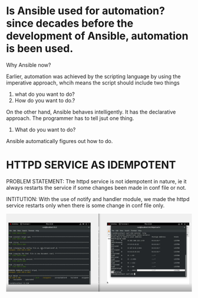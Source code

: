 # Is Ansible used for automation? since decades before the development of Ansible, automation is been used.
Why Ansible now?

Earlier, automation was achieved by the scripting language by using the imperative approach, whcih means the script should include two things
1. what do you want to do?
2. How do you want to do.?

On the other hand, Ansible behaves intelligently. It has the declarative approach. The programmer has to tell jsut one thing.
1. What do you want to do?

Ansible automatically figures out how to do.






# HTTPD SERVICE AS IDEMPOTENT


PROBLEM STATEMENT:
The httpd service is not idempotent in nature, ie it always restarts the service if some changes been made in conf file or not.




INTITUTION:
With the use of notify and handler module, we made the httpd service restarts only when there is some change in conf file only.



![](outputs/1.jpg)
